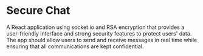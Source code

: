 # Secure Chat
A React application using socket.io and RSA encryption that provides a user-friendly interface and strong security features to protect users' data. The app should allow users to send and receive messages in real time while ensuring that all communications are kept confidential.
